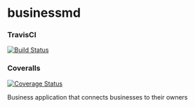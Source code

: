 # businessmd

### TravisCI
[![Build Status](https://travis-ci.com/kirigokaranja/FlaskCRUD.svg?branch=master)](https://travis-ci.org/kirigokaranja/businessmd)

### Coveralls
[![Coverage Status](https://coveralls.io/repos/kirigokaranja/FlaskCRUD/badge.svg)](https://coveralls.io/r/kirigokaranja/businessmd)

Business application that connects businesses to their owners
